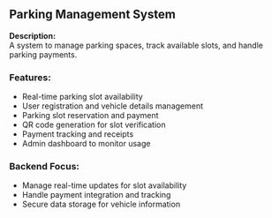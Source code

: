 ## Parking Management System

**Description:**  
A system to manage parking spaces, track available slots, and handle parking payments.

### Features:
- Real-time parking slot availability
- User registration and vehicle details management
- Parking slot reservation and payment
- QR code generation for slot verification
- Payment tracking and receipts
- Admin dashboard to monitor usage

### Backend Focus:
- Manage real-time updates for slot availability
- Handle payment integration and tracking
- Secure data storage for vehicle information